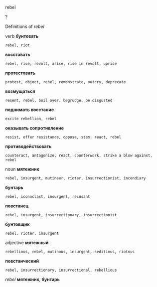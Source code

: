 rebel

?


Definitions of _rebel_

verb
**бунтовать**

    rebel, riot
**восставать**

    rebel, rise, revolt, arise, rise in revolt, uprise
**протестовать**

    protest, object, rebel, remonstrate, outcry, deprecate
**возмущаться**

    resent, rebel, boil over, begrudge, be disgusted
**поднимать восстание**

    excite rebellion, rebel
**оказывать сопротивление**

    resist, offer resistance, oppose, stem, react, rebel
**противодействовать**

    counteract, antagonize, react, counterwork, strike a blow against, rebel

noun
**мятежник**

    rebel, insurgent, mutineer, rioter, insurrectionist, incendiary
**бунтарь**

    rebel, iconoclast, insurgent, recusant
**повстанец**

    rebel, insurgent, insurrectionary, insurrectionist
**бунтовщик**

    rebel, rioter, insurgent

adjective
**мятежный**

    rebellious, rebel, mutinous, insurgent, seditious, riotous
**повстанческий**

    rebel, insurrectionary, insurrectional, rebellious

_rebel_
**мятежник**, **бунтарь**